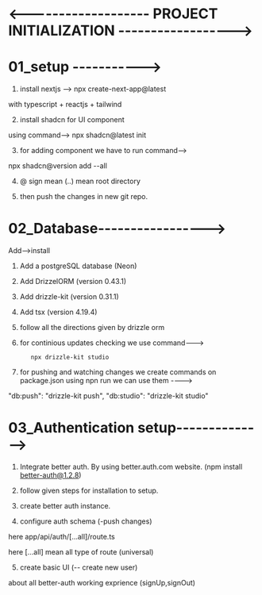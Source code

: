 # <------------------- PROJECT INITIALIZATION ------------------>



#  01_setup ----------->

1. install nextjs --> npx create-next-app@latest 

with typescript + reactjs + tailwind 

2. install shadcn for UI component 

using command--> npx shadcn@latest init 

3. for adding component we have to run command-->

npx shadcn@version add --all

4. @ sign mean (..) mean root directory 

5. then push the changes  in new git repo.



# 02_Database----------------->
Add-->install 

1. Add a postgreSQL database (Neon)

2. Add DrizzelORM (version 0.43.1)

3. Add drizzle-kit (version 0.31.1) 

4. Add tsx (version 4.19.4)

5. follow all the directions given by drizzle orm 

6. for continious updates checking we use command--->

          npx drizzle-kit studio 

7. for pushing and watching changes we create commands on package.json using npn run we can use them ---->

 "db:push": "drizzle-kit push",
 "db:studio": "drizzle-kit studio"




# 03_Authentication setup-------------->

1. Integrate better auth. By using better.auth.com website.
(npm install better-auth@1.2.8)

2. follow given steps for installation to setup.

3. create better auth instance.

4. configure auth schema (-push changes)

here app/api/auth/[...all]/route.ts  

here [...all] mean all type of route (universal)

5. create basic UI   (-- create new user)

about all better-auth working exprience (signUp,signOut)






